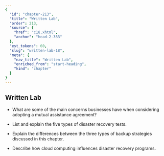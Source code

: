 ```yaml
---
{
  "id": "chapter-213",
  "title": "Written Lab",
  "order": 213,
  "source": {
    "href": "c18.xhtml",
    "anchor": "head-2-333"
  },
  "est_tokens": 60,
  "slug": "written-lab-18",
  "meta": {
    "nav_title": "Written Lab",
    "enriched_from": "start-heading",
    "kind": "chapter"
  }
}
---
```

## Written Lab

- What are some of the main concerns businesses have when considering adopting a mutual assistance agreement?

- List and explain the five types of disaster recovery tests.

- Explain the differences between the three types of backup strategies discussed in this chapter.

- Describe how cloud computing influences disaster recovery programs.
